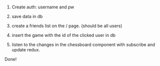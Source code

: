 1. Create auth: username and pw
2. save data in db

3. create a friends list on the / page.
(should be all users)

4. insert the game with the id of the clicked user in db
5. listen to the changes in the chessboard component with subscribe and update redux.

Done!